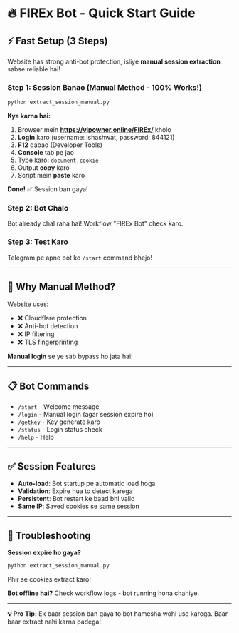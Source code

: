 # 🔥 FIREx Bot - Quick Start Guide

## ⚡ Fast Setup (3 Steps)

Website has strong anti-bot protection, isliye **manual session extraction** sabse reliable hai!

### Step 1: Session Banao (Manual Method - 100% Works!)

```bash
python extract_session_manual.py
```

**Kya karna hai:**

1. Browser mein **https://vipowner.online/FIREx/** kholo
2. **Login** karo (username: ishashwat, password: 844121)
3. **F12** dabao (Developer Tools)
4. **Console** tab pe jao
5. Type karo: `document.cookie`
6. Output **copy** karo
7. Script mein **paste** karo

**Done!** ✅ Session ban gaya!

### Step 2: Bot Chalo

Bot already chal raha hai! Workflow "FIREx Bot" check karo.

### Step 3: Test Karo

Telegram pe apne bot ko `/start` command bhejo!

---

## 🎯 Why Manual Method?

Website uses:
- ❌ Cloudflare protection
- ❌ Anti-bot detection  
- ❌ IP filtering
- ❌ TLS fingerprinting

**Manual login** se ye sab bypass ho jata hai!

---

## 📋 Bot Commands

- `/start` - Welcome message
- `/login` - Manual login (agar session expire ho)
- `/getkey` - Key generate karo
- `/status` - Login status check
- `/help` - Help

---

## ✅ Session Features

- **Auto-load**: Bot startup pe automatic load hoga
- **Validation**: Expire hua to detect karega
- **Persistent**: Bot restart ke baad bhi valid
- **Same IP**: Saved cookies se same session

---

## 🔧 Troubleshooting

**Session expire ho gaya?**
```bash
python extract_session_manual.py
```
Phir se cookies extract karo!

**Bot offline hai?**
Check workflow logs - bot running hona chahiye.

---

**💡 Pro Tip:** Ek baar session ban gaya to bot hamesha wohi use karega. Baar-baar extract nahi karna padega!
